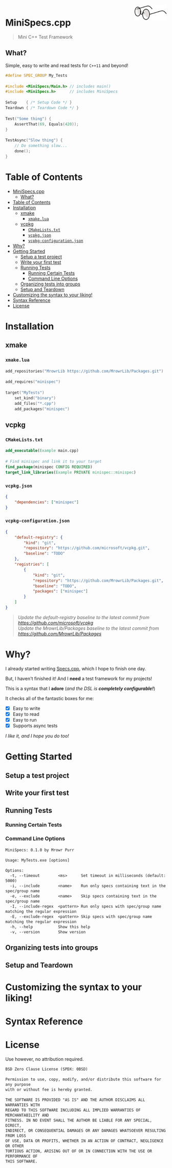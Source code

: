 <img src="Resources/Images/eyeglasses-35598_1280.png" align="right" width=100>

# MiniSpecs.cpp

> Mini C++ Test Framework

## What?

Simple, easy to write and read tests for `C++11` and beyond!

```cpp
#define SPEC_GROUP My_Tests
 
#include <MiniSpecs/Main.h> // includes main()
#include <MiniSpecs.h>      // includes MiniSpecs
 
Setup    { /* Setup Code */ }
Teardown { /* Teardown Code */ }
 
Test("Some thing") {
    AssertThat(69, Equals(420));
}

TestAsync("Slow thing") {
    // Do something slow...
    done();
}
```

# Table of Contents

- [MiniSpecs.cpp](#minispecscpp)
  - [What?](#what)
- [Table of Contents](#table-of-contents)
- [Installation](#installation)
  - [xmake](#xmake)
    - [`xmake.lua`](#xmakelua)
  - [vcpkg](#vcpkg)
    - [`CMakeLists.txt`](#cmakeliststxt)
    - [`vcpkg.json`](#vcpkgjson)
    - [`vcpkg-configuration.json`](#vcpkg-configurationjson)
- [Why?](#why)
- [Getting Started](#getting-started)
  - [Setup a test project](#setup-a-test-project)
  - [Write your first test](#write-your-first-test)
  - [Running Tests](#running-tests)
    - [Running Certain Tests](#running-certain-tests)
    - [Command Line Options](#command-line-options)
  - [Organizing tests into groups](#organizing-tests-into-groups)
  - [Setup and Teardown](#setup-and-teardown)
- [Customizing the syntax to your liking!](#customizing-the-syntax-to-your-liking)
- [Syntax Reference](#syntax-reference)
- [License](#license)


# Installation

## xmake

### `xmake.lua`

```lua
add_repositories("MrowrLib https://github.com/MrowrLib/Packages.git")

add_requires("minispec")

target("MyTests")
    set_kind("binary")
    add_files("*.cpp")
    add_packages("minispec")
```

## vcpkg

### `CMakeLists.txt`

```cmake
add_executable(Example main.cpp)

# Find minispec and link it to your target
find_package(minispec CONFIG REQUIRED)
target_link_libraries(Example PRIVATE minispec::minispec)
```

### `vcpkg.json`

```json
{
    "dependencies": ["minispec"]
}
```

### `vcpkg-configuration.json`

```json
{
    "default-registry": {
        "kind": "git",
        "repository": "https://github.com/microsoft/vcpkg.git",
        "baseline": "TODO"
    },
    "registries": [
        {
            "kind": "git",
            "repository": "https://github.com/MrowrLib/Packages.git",
            "baseline": "TODO",
            "packages": ["minispec"]
        }
    ]
}
```

> _Update the default-registry baseline to the latest commit from https://github.com/microsoft/vcpkg_  
> _Update the MrowrLib/Packages baseline to the latest commit from https://github.com/MrowrLib/Packages_

# Why?

I already started writing [Specs.cpp](https://specs.tools), which I hope to finish one day.

But, I haven't finished it! And I **need** a test framework for my projects!

This is a syntax that I **adore** (_and the DSL is **completely configurable!**_)

It checks all of the fantastic boxes for me:

- [x] Easy to write
- [x] Easy to read
- [x] Easy to run
- [x] Supports async tests

_I like it, and I hope you do too!_

# Getting Started

## Setup a test project

## Write your first test

## Running Tests

### Running Certain Tests

### Command Line Options

```
MiniSpecs: 0.1.0 by Mrowr Purr

Usage: MyTests.exe [options]

Options:
  -t, --timeout        <ms>      Set timeout in milliseconds (default: 5000)
  -i, --include        <name>    Run only specs containing text in the spec/group name
  -e, --exclude        <name>    Skip specs containing text in the spec/group name
  -I, --include-regex  <pattern> Run only specs with spec/group name matching the regular expression
  -E, --exclude-regex  <pattern> Skip specs with spec/group name matching the regular expression
  -h, --help           Show this help
  -v, --version        Show version
```

## Organizing tests into groups

## Setup and Teardown

# Customizing the syntax to your liking!

# Syntax Reference

# License

Use however, no attribution required.

```
BSD Zero Clause License (SPDX: 0BSD)

Permission to use, copy, modify, and/or distribute this software for any purpose
with or without fee is hereby granted.

THE SOFTWARE IS PROVIDED "AS IS" AND THE AUTHOR DISCLAIMS ALL WARRANTIES WITH
REGARD TO THIS SOFTWARE INCLUDING ALL IMPLIED WARRANTIES OF MERCHANTABILITY AND
FITNESS. IN NO EVENT SHALL THE AUTHOR BE LIABLE FOR ANY SPECIAL, DIRECT,
INDIRECT, OR CONSEQUENTIAL DAMAGES OR ANY DAMAGES WHATSOEVER RESULTING FROM LOSS
OF USE, DATA OR PROFITS, WHETHER IN AN ACTION OF CONTRACT, NEGLIGENCE OR OTHER
TORTIOUS ACTION, ARISING OUT OF OR IN CONNECTION WITH THE USE OR PERFORMANCE OF
THIS SOFTWARE.
```
